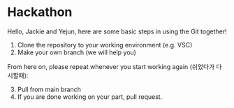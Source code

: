 # Hackathon

Hello, Jackie and Yejun, here are some basic steps in using the Git together!

1. Clone the repository to your working environment (e.g. VSC)
2. Make your own branch (we will help you)

From here on, please repeat whenever you start working again (쉬었다가 다시할때):

3. Pull from main branch
4. If you are done working on your part, pull request. 

